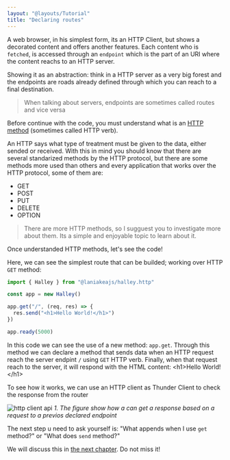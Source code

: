 ```yaml
---
layout: "@layouts/Tutorial"
title: "Declaring routes"
---
```


A web browser, in his simplest form, its an HTTP Client, but shows a decorated content and offers another features.
Each content who is `fetched`, is accessed through an `endpoint` which is the part of an URI
where the content reachs to an HTTP server.

Showing it as an abstraction: think in a HTTP server as a very big forest and the endpoints are roads already defined
through which you can reach to a final destination.

> When talking about servers, endpoints are sometimes called routes and vice versa

Before continue with the code, you must understand what is an [HTTP method](https://developer.mozilla.org/es/docs/Web/HTTP/Methods) (sometimes called HTTP verb).

An HTTP says what type of treatment must be given to the data, either sended or received.
With this in mind you should know that there are several standarized methods by the HTTP protocol, but there are
some methods more used than others and every application that works over the HTTP protocol, some of them are:

- GET
- POST
- PUT
- DELETE
- OPTION

> There are more HTTP methods, so I sugguest you to investigate more about them. Its a simple and enjoyable topic to learn about it.

Once understanded HTTP methods, let's see the code!

Here, we can see the simplest route that can be builded; working over HTTP `GET` method:

```js
import { Halley } from "@laniakeajs/halley.http"

const app = new Halley()

app.get("/", (req, res) => {
  res.send("<h1>Hello World!</h1>")
})

app.ready(5000)
```

In this code we can see the use of a new method: `app.get`. Through this method we can declare a method
that sends data when an HTTP request reach the server endpint `/` using `GET` HTTP verb.
Finally, when that request reach to the server, it will respond with the HTML content: \<h1\>Hello World!\</h1\>

To see how it works, we can use an HTTP client as Thunder Client to check the response from the router

![http client api](/images/sending-the-request.png)
*1. The figure show how a can get a response based on a request to a previos declared endpoint*

The next step u need to ask yourself is: "What appends when I use `get` method?" or "What does `send` method?"

We will discuss this in [the next chapter](/tutorial/router). Do not miss it!

